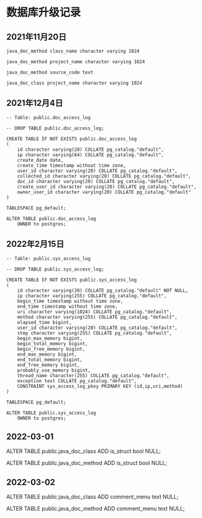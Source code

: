 # 数据库升级记录

## 2021年11月20日
```
java_doc_method class_name character varying 1024

java_doc_method project_name character varying 1024

java_doc_method source_code text

java_doc_class project_name character varying 1024

```

## 2021年12月4日
```
-- Table: public.doc_access_log

-- DROP TABLE public.doc_access_log;

CREATE TABLE IF NOT EXISTS public.doc_access_log
(
    id character varying(20) COLLATE pg_catalog."default",
    ip character varying(64) COLLATE pg_catalog."default",
    create_date date,
    create_time timestamp without time zone,
    user_id character varying(20) COLLATE pg_catalog."default",
    collected_id character varying(20) COLLATE pg_catalog."default",
    doc_id character varying(20) COLLATE pg_catalog."default",
    create_user_id character varying(20) COLLATE pg_catalog."default",
    owner_user_id character varying(20) COLLATE pg_catalog."default"
)

TABLESPACE pg_default;

ALTER TABLE public.doc_access_log
    OWNER to postgres;

```

## 2022年2月15日
```
-- Table: public.sys_access_log

-- DROP TABLE public.sys_access_log;

CREATE TABLE IF NOT EXISTS public.sys_access_log
(
    id character varying(20) COLLATE pg_catalog."default" NOT NULL,
    ip character varying(255) COLLATE pg_catalog."default",
    begin_time timestamp without time zone,
    end_time timestamp without time zone,
    uri character varying(1024) COLLATE pg_catalog."default",
    method character varying(255) COLLATE pg_catalog."default",
    elapsed_time bigint,
    user_id character varying(20) COLLATE pg_catalog."default",
    step character varying(255) COLLATE pg_catalog."default",
    begin_max_memory bigint,
    begin_total_memory bigint,
    begin_free_memory bigint,
    end_max_memory bigint,
    end_total_memory bigint,
    end_free_memory bigint,
    probably_use_memory bigint,
    thread_name character(255) COLLATE pg_catalog."default",
    exception text COLLATE pg_catalog."default",
    CONSTRAINT sys_access_log_pkey PRIMARY KEY (id,ip,uri,method)
)

TABLESPACE pg_default;

ALTER TABLE public.sys_access_log
    OWNER to postgres;
```


## 2022-03-01
ALTER TABLE public.java_doc_class ADD is_struct bool NULL;

ALTER TABLE public.java_doc_method ADD is_struct bool NULL;

## 2022-03-02
ALTER TABLE public.java_doc_class ADD comment_menu text NULL;

ALTER TABLE public.java_doc_method ADD comment_menu text NULL;

